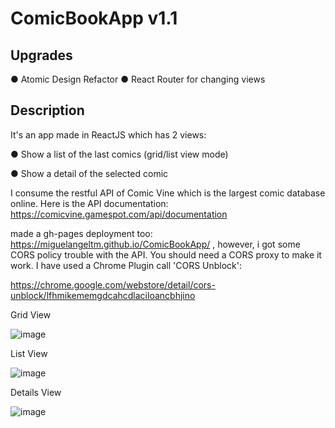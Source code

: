 # ComicBookApp v1.1

## Upgrades
● Atomic Design Refactor
● React Router for changing views 

## Description

It's an app made in ReactJS which has 2 views:

● Show a list of the last comics (grid/list view mode)

● Show a detail of the selected comic

I consume the restful API of Comic Vine which is the largest comic database online. Here is the API documentation:
https://comicvine.gamespot.com/api/documentation

made a gh-pages deployment too: https://miguelangeltm.github.io/ComicBookApp/ , however, i got some CORS policy trouble with the API. You should need a CORS proxy to make it work. I have used a Chrome Plugin call 'CORS Unblock':

https://chrome.google.com/webstore/detail/cors-unblock/lfhmikememgdcahcdlaciloancbhjino

Grid View

![image](https://user-images.githubusercontent.com/43521047/143325949-db0a4bc5-f43a-4a4a-b3eb-e9a8667cc3bc.png)

List View

![image](https://user-images.githubusercontent.com/43521047/143325998-0d351fec-3c8c-4240-a0ee-8bbb41769b14.png)

Details View

![image](https://user-images.githubusercontent.com/43521047/143326085-4e4e26e4-7012-44f6-ab6c-8a6da25597ac.png)



